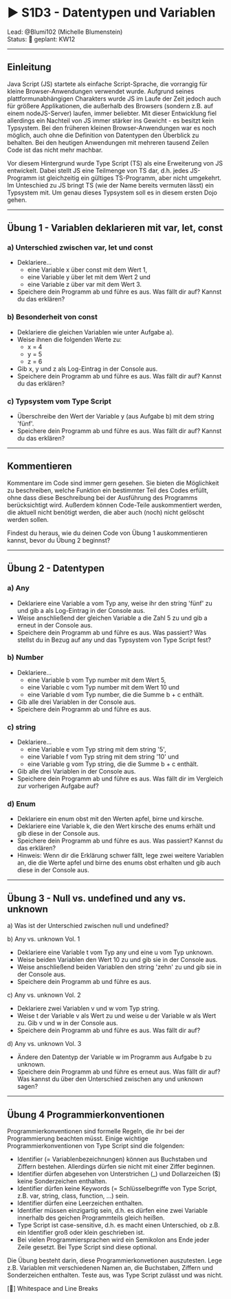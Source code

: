 # :arrow_forward: S1D3 - Datentypen und Variablen

Lead: @Blumi102 (Michelle Blumenstein)  
Status: :construction:
geplant: KW12

---
## Einleitung

Java Script (JS) startete als einfache Script-Sprache, die vorrangig für kleine Browser-Anwendungen verwendet wurde. Aufgrund seines plattformunabhängigen Charakters wurde JS im Laufe der Zeit jedoch auch für größere Applikationen, die außerhalb des Browsers (sondern z.B. auf einem nodeJS-Server) laufen, immer beliebter. Mit dieser Entwicklung fiel allerdings ein Nachteil von JS immer stärker ins Gewicht - es besitzt kein Typsystem. Bei den früheren kleinen Browser-Anwendungen war es noch möglich, auch ohne die Definition von Datentypen den Überblick zu behalten. Bei den heutigen Anwendungen mit mehreren tausend Zeilen Code ist das nicht mehr machbar. 

Vor diesem Hintergrund wurde Type Script (TS) als eine Erweiterung von JS entwickelt. Dabei stellt JS eine Teilmenge von TS dar, d.h. jedes JS-Programm ist gleichzeitig ein gültiges TS-Programm, aber nicht umgekehrt. Im Unteschied zu JS bringt TS (wie der Name bereits vermuten lässt) ein Typsystem mit. Um genau dieses Typsystem soll es in diesem ersten Dojo gehen.

---
## Übung 1 - Variablen deklarieren mit var, let, const

### a) Unterschied zwischen var, let und const
- Deklariere...
  -  eine Variable x über const mit dem Wert 1,
  -  eine Variable y über let mit dem Wert 2 und
  -  eine Variable z über var mit dem Wert 3.
- Speichere dein Programm ab und führe es aus. Was fällt dir auf? Kannst du das erklären?

### b) Besonderheit von const
- Deklariere die gleichen Variablen wie unter Aufgabe a).
- Weise ihnen die folgenden Werte zu:
  - x = 4
  - y = 5
  - z = 6
- Gib x, y und z als Log-Eintrag in der Console aus.
- Speichere dein Programm ab und führe es aus. Was fällt dir auf? Kannst du das erklären?

### c) Typsystem vom Type Script
- Überschreibe den Wert der Variable y (aus Aufgabe b) mit dem string 'fünf'.
- Speichere dein Programm ab und führe es aus. Was fällt dir auf? Kannst du das erklären?

---
## Kommentieren

Kommentare im Code sind immer gern gesehen. Sie bieten die Möglichkeit zu beschreiben, welche Funktion ein bestimmter Teil des Codes erfüllt, ohne dass diese Beschreibung bei der Ausführung des Programms berücksichtigt wird. Außerdem können Code-Teile auskommentiert werden, die aktuell nicht benötigt werden, die aber auch (noch) nicht gelöscht werden sollen. 

Findest du heraus, wie du deinen Code von Übung 1 auskommentieren kannst, bevor du Übung 2 beginnst?

---

## Übung 2 - Datentypen

### a) Any
- Deklariere eine Variable a vom Typ any, weise ihr den string 'fünf' zu und gib a als Log-Eintrag in der Console aus.
- Weise anschließend der gleichen Variable a die Zahl 5 zu und gib a erneut in der Console aus.
- Speichere dein Programm ab und führe es aus. Was passiert? Was stellst du in Bezug auf any und das Typsystem von Type Script fest?

### b) Number
- Deklariere...
  - eine Variable b vom Typ number mit dem Wert 5,
  - eine Variable c vom Typ number mit dem Wert 10 und 
  - eine Variable d vom Typ number, die die Summe b + c enthält.
- Gib alle drei Variablen in der Console aus.
- Speichere dein Programm ab und führe es aus.

### c) string
- Deklariere...
  - eine Variable e vom Typ string mit dem string '5',
  - eine Variable f vom Typ string mit dem string '10' und 
  - eine Variable g vom Typ string, die die Summe b + c enthält.
- Gib alle drei Variablen in der Console aus.
- Speichere dein Programm ab und führe es aus. Was fällt dir im Vergleich zur vorherigen Aufgabe auf?

### d) Enum
- Deklariere ein enum obst mit den Werten apfel, birne und kirsche.
- Deklariere eine Variable k, die den Wert kirsche des enums erhält und gib diese in der Console aus.
- Speichere dein Programm ab und führe es aus. Was passiert? Kannst du das erklären?
- Hinweis: Wenn dir die Erklärung schwer fällt, lege zwei weitere Variablen an, die die Werte apfel und birne des enums obst erhalten und gib auch diese in der Console aus.

--- 

## Übung 3 - Null vs. undefined und any vs. unknown

a) Was ist der Unterschied zwischen null und undefined?

b) Any vs. unknown Vol. 1
- Deklariere eine Variable t vom Typ any und eine u vom Typ unknown.
- Weise beiden Variablen den Wert 10 zu und gib sie in der Console aus.
- Weise anschließend beiden Variablen den string 'zehn' zu und gib sie in der Console aus.
- Speichere dein Programm ab und führe es aus.

c) Any vs. unknown Vol. 2
- Deklariere zwei Variablen v und w vom Typ string.
- Weise t der Variable v als Wert zu und weise u der Variable w als Wert zu. Gib v und w in der Console aus. 
- Speichere dein Programm ab und führe es aus. Was fällt dir auf?

d) Any vs. unknown Vol. 3
- Ändere den Datentyp der Variable w im Programm aus Aufgabe b zu unknown.
- Speichere dein Programm ab und führe es erneut aus. Was fällt dir auf? Was kannst du über den Unterschied zwischen any und unknown sagen?

---

## Übung 4 Programmierkonventionen

Programmierkonventionen sind formelle Regeln, die ihr bei der Programmierung beachten müsst. Einige wichtige Programmierkonventionen von Type Script sind die folgenden:

- Identifier (= Variablenbezeichnungen) können aus Buchstaben und Ziffern bestehen. Allerdings dürfen sie nicht mit einer Ziffer beginnen.
- Identifier dürfen abgesehen von Unterstrichen (_) und Dollarzeichen ($) keine Sonderzeichen enthalten.
- Identifier dürfen keine Keywords (= Schlüsselbegriffe von Type Script, z.B. var, string, class, function, ...) sein.
- Identifier dürfen eine Leerzeichen enthalten.
- Identifier müssen einzigartig sein, d.h. es dürfen eine zwei Variable innerhalb des geichen Programmteils gleich heißen.
- Type Script ist case-sensitive, d.h. es macht einen Unterschied, ob z.B. ein Identifier groß oder klein geschrieben ist.
- Bei vielen Programmiersprachen wird ein Semikolon ans Ende jeder Zeile gesetzt. Bei Type Script sind diese optional.

Die Übung besteht darin, diese Programmierkonvetionen auszutesten. Lege z.B. Variablen mit verschiedenen Namen an, die Buchstaben, Ziffern und Sonderzeichen enthalten. Teste aus, was Type Script zulässt und was nicht.


[:construction:] Whitespace and Line Breaks



